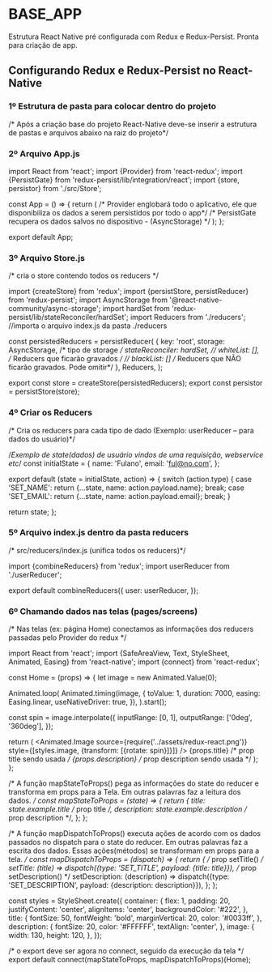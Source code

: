 # BASE_APP
Estrutura React Native pré configurada com Redux e Redux-Persist. Pronta para criação de app.


## Configurando Redux e Redux-Persist no React-Native

### 1º	Estrutura de pasta para colocar dentro do projeto
/* Após a criação base do projeto React-Native deve-se inserir a estrutura de pastas e arquivos abaixo na raiz do projeto*/

 
### 2º	Arquivo App.js 
import React from 'react';
import {Provider} from 'react-redux';
import {PersistGate} from 'redux-persist/lib/integration/react';
import {store, persistor} from './src/Store';

const App = () => {
  return (
    /* Provider englobará todo o aplicativo, ele que disponibiliza os dados a serem persistidos por todo o app*/
    /* PersistGate recupera os dados salvos no dispositivo - (AsyncStorage) */
    <Provider store={store}>
      <PersistGate loading={null} persistor={persistor}></PersistGate>
    </Provider>
  );
};

export default App;


### 3º	Arquivo Store.js 
/* cria o store contendo todos os reducers */

import {createStore} from 'redux';
import {persistStore, persistReducer} from 'redux-persist';
import AsyncStorage from '@react-native-community/async-storage';
import hardSet from 'redux-persist/lib/stateReconciler/hardSet';
import Reducers from './reducers'; //importa o arquivo index.js da pasta ./reducers

const persistedReducers = persistReducer(
  {
    key: 'root',
    storage: AsyncStorage, /* tipo de storage */
    stateReconciler: hardSet,
    // whiteList: [], /* Reducers que ficarão gravados */
    // blackList: [] /* Reducers que NÃO ficarão gravados. Pode omitir*/
  },
  Reducers,
);

export const store = createStore(persistedReducers);
export const persistor = persistStore(store);


### 4º	Criar os Reducers  
/* Cria os reducers para cada tipo de dado (Exemplo: userReducer – para dados do usuário)*/

/*Exemplo de state(dados) de usuário vindos de uma requisição, webservice etc*/
const initialState = {
  name: 'Fulano',
  email: 'ful@no.com',
};

export default (state = initialState, action) => {
  switch (action.type) {
    case 'SET_NAME':
      return {...state, name: action.payload.name};
      break;
    case 'SET_EMAIL':
      return {...state, name: action.payload.email};
      break;
  }

  return state;
};


### 5º	Arquivo index.js dentro da pasta reducers  
/* src/reducers/index.js (unifica todos os reducers)*/

import {combineReducers} from 'redux';
import userReducer from './userReducer';

export default combineReducers({
  user: userReducer,
});


### 6º	Chamando dados nas telas (pages/screens)  
/* Nas telas (ex: página Home) conectamos as informações dos reducers passadas pelo Provider do redux */

import React from 'react';
import {SafeAreaView, Text, StyleSheet, Animated, Easing} from 'react-native';
import {connect} from 'react-redux';

const Home = (props) => {
  let image = new Animated.Value(0);

  Animated.loop(
    Animated.timing(image, {
      toValue: 1,
      duration: 7000,
      easing: Easing.linear,
      useNativeDriver: true,
    }),
  ).start();

  const spin = image.interpolate({
    inputRange: [0, 1],
    outputRange: ['0deg', '360deg'],
  });

  return (
    <SafeAreaView style={styles.container}>
      <Animated.Image
        source={require('../assets/redux-react.png')}
        style={[styles.image, {transform: [{rotate: spin}]}]}
      />
      <Text style={styles.title}>{props.title}</Text> /* prop title sendo usada */
      <Text style={styles.description}>{props.description}</Text> /* prop description sendo usada */
    </SafeAreaView>
  );
};

/* A função mapStateToProps()  pega as informações do state do reducer e transforma em props para a Tela. Em outras palavras faz a leitura dos dados. */
const mapStateToProps = (state) => {
  return {
    title: state.example.title /* prop title */,
    description: state.example.description /* prop description */,
  };
};

/* A função mapDispatchToProps()  executa ações de acordo com os dados passados no dispatch para o state do reducer. Em outras palavras faz a escrita dos dados. Essas ações(métodos) se transformam em props para a tela. */
const mapDispatchToProps = (dispatch) => {
  return {
    /* prop setTitle() */
    setTitle: (title) => dispatch({type: 'SET_TITLE', payload: {title: title}}),
    /* prop setDescription() */
    setDescription: (description) =>
      dispatch({type: 'SET_DESCRIPTION', payload: {description: description}}),
  };
};

const styles = StyleSheet.create({
  container: {
    flex: 1,
    padding: 20,
    justifyContent: 'center',
    alignItems: 'center',
    backgroundColor: '#222',
  },
  title: {
    fontSize: 50,
    fontWeight: 'bold',
    marginVertical: 20,
    color: '#0033ff',
  },
  description: {
    fontSize: 20,
    color: '#FFFFFF',
    textAlign: 'center',
  },
  image: {
    width: 130,
    height: 120,
  },
});

/* o export deve ser agora no connect, seguido da execução da tela */
export default connect(mapStateToProps, mapDispatchToProps)(Home);





